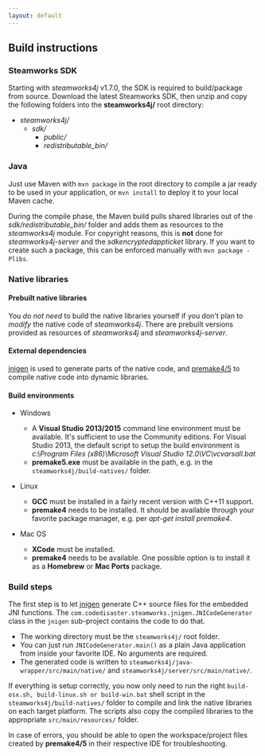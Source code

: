 ```yaml
---
layout: default
---
```


## Build instructions

### Steamworks SDK

Starting with *steamworks4j* v1.7.0, the SDK is required to build/package from source. Download the latest Steamworks SDK, then unzip and copy the following folders into the **steamworks4j/** root directory:

- *steamworks4j/*
    - *sdk/*
        - *public/*
        - *redistributable_bin/*

### Java

Just use Maven with ```mvn package``` in the root directory to compile a jar ready to be used in your application, or ```mvn install``` to deploy it to your local Maven cache.

During the compile phase, the Maven build pulls shared libraries out of the *sdk/redistributable_bin/* folder and adds them as resources to the *steamworks4j* module. For copyright reasons, this is **not** done for *steamworks4j-server* and the *sdkencryptedappticket* library. If you want to create such a package, this can be enforced manually with ```mvn package -Plibs```.

### Native libraries

#### Prebuilt native libraries

You *do not need* to build the native libraries yourself if you don't plan to *modify* the native code of *steamworks4j*. There are prebuilt versions provided as resources of *steamworks4j* and *steamworks4j-server*.

#### External dependencies

[jnigen](https://github.com/libgdx/libgdx/wiki/jnigen) is used to generate parts of the native code, and [premake4/5](http://industriousone.com/premake) to compile native code into dynamic libraries.

#### Build environments

- Windows

  - A **Visual Studio 2013/2015** command line environment must be available. It's sufficient to use the Community editions. For Visual Studio 2013, the default script to setup the build environment is *c:\Program Files (x86)\Microsoft Visual Studio 12.0\VC\vcvarsall.bat*
  - **premake5.exe** must be available in the path, e.g. in the ```steamworks4j/build-natives/``` folder.

- Linux

  - **GCC** must be installed in a fairly recent version with C++11 support.
  - **premake4** needs to be installed. It should be available through your favorite package manager, e.g. per *apt-get install premake4*.

- Mac OS

  - **XCode** must be installed.
  - **premake4** needs to be available. One possible option is to install it as a **Homebrew** or **Mac Ports** package.

### Build steps

The first step is to let [jnigen](https://github.com/libgdx/libgdx/wiki/jnigen) generate C++ source files for the embedded JNI functions. The `com.codedisaster.steamworks.jnigen.JNICodeGenerator` class in the `jnigen` sub-project contains the code to do that.

- The working directory must be the ```steamworks4j/``` root folder.
- You can just run `JNICodeGenerator.main()` as a plain Java application from inside your favorite IDE. No arguments are required.
- The generated code is written to ```steamworks4j/java-wrapper/src/main/native/``` and ```steamworks4j/server/src/main/native/```.

If everything is setup correctly, you now only need to run the right `build-osx.sh, build-linux.sh or build-win.bat` shell script in the ```steamworks4j/build-natives/``` folder to compile and link the native libraries on each target platform. The scripts also copy the compiled libraries to the appropriate ```src/main/resources/``` folder.

In case of errors, you should be able to open the workspace/project files created by **premake4/5** in their respective IDE for troubleshooting.
